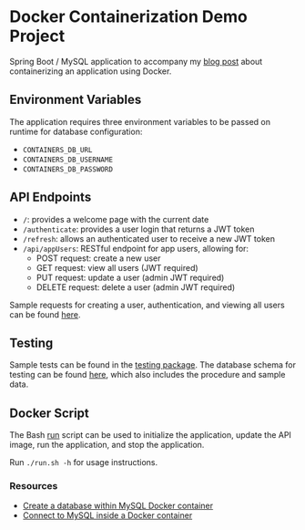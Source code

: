 # Docker Containerization Demo Project

Spring Boot / MySQL application to accompany my [blog post](oneexists.github.io/containerize_api) about containerizing 
an application using Docker.

## Environment Variables

The application requires three environment variables to be passed on runtime for database configuration:
  - `CONTAINERS_DB_URL`
  - `CONTAINERS_DB_USERNAME`
  - `CONTAINERS_DB_PASSWORD`

## API Endpoints

- `/`: provides a welcome page with the current date
- `/authenticate`: provides a user login that returns a JWT token
- `/refresh`: allows an authenticated user to receive a new JWT token
- `/api/appUsers`: RESTful endpoint for app users, allowing for:
  - POST request: create a new user
  - GET request: view all users (JWT required)
  - PUT request: update a user (admin JWT required)
  - DELETE request: delete a user (admin JWT required)

Sample requests for creating a user, authentication, and viewing all users can be found [here](/http/requests.http).

## Testing

Sample tests can be found in the [testing package](/src/test/java/com/docker/containers/). The database schema 
for testing can be found [here](/sql/schema.sql), which also includes the procedure and sample data.

## Docker Script

The Bash [run](run.sh) script can be used to initialize the application, update
the API image, run the application, and stop the application.

Run `./run.sh -h` for usage instructions.

### Resources

- [Create a database within MySQL Docker container](https://stackoverflow.com/questions/28389458/how-to-execute-mysql-command-from-the-host-to-container-running-mysql-server)
- [Connect to MySQL inside a Docker container](https://community.xibo.org.uk/t/how-can-i-run-a-sql-command-when-using-a-docker-install/9946)